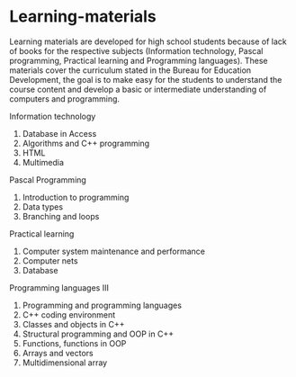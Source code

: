# Learning-materials 
Learning materials are developed for high school students because of lack of books for the respective subjects (Information technology, Pascal programming, Practical learning and Programming languages).
These materials cover the curriculum stated in the Bureau for Education Development, the goal is to make easy for the students to understand the course content and develop a basic or intermediate understanding of computers and programming.  


Information technology 
 1. Database in Access
 2. Algorithms and C++ programming 
 3. HTML
 4. Multimedia
 

Pascal Programming 
 1. Introduction to programming
 2. Data types 
 3. Branching and loops 
 
 
Practical learning 
1. Computer system maintenance and performance
2. Computer nets
3. Database

 Programming languages III
1.  Programming and programming languages
2.  C++ coding environment
3.  Classes and objects in C++
4.  Structural programming and OOP in C++
5.  Functions, functions in OOP
6.  Arrays and vectors 
7.  Multidimensional array

